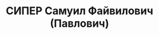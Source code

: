 ---
title: СИПЕР Самуил Файвилович (Павлович)
description: 'Родился в 1916 г., Белоруссия, г.Гомель, ЯЭМЗ, Диспетчер. Проживал:
  Ярославская обл., Ярославский р-н, г.Ярославль.

  Арестован 24 июня 1937 г.

  Приговорен: 31 декабря 1937 г., обв.: 58-8.

  Приговор: 10 л. л/с Реабилитирован 18 апреля 1957 г.'
---